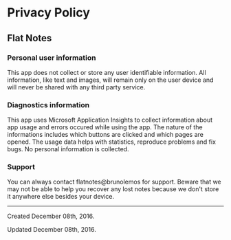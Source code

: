 # Privacy Policy
## Flat Notes

### Personal user information
This app does not collect or store any user identifiable information. All information, like text and images, will remain only on the user device and will never be shared with any third party service.

### Diagnostics information
This app uses Microsoft Application Insights to collect information about app usage and errors occured while using the app. 
The nature of the informations includes which buttons are clicked and which pages are opened.
The usage data helps with statistics, reproduce problems and fix bugs. 
No personal information is collected. 

### Support
You can always contact flatnotes@brunolemos for support.
Beware that we may not be able to help you recover any lost notes because we don't store it anywhere else besides your device.

---

Created December 08th, 2016.

Updated December 08th, 2016.
